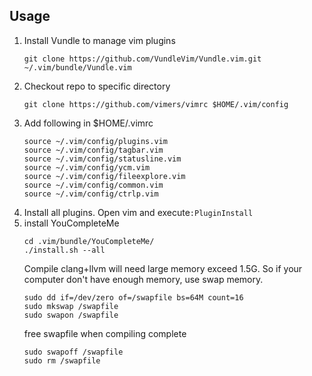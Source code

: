 ## Usage
1. Install Vundle to manage vim plugins
    ```shell
	git clone https://github.com/VundleVim/Vundle.vim.git ~/.vim/bundle/Vundle.vim
	```
2. Checkout repo to specific directory
    ```shell
	git clone https://github.com/vimers/vimrc $HOME/.vim/config
	```
3. Add following in $HOME/.vimrc
    ```vim
    source ~/.vim/config/plugins.vim
    source ~/.vim/config/tagbar.vim
    source ~/.vim/config/statusline.vim
    source ~/.vim/config/ycm.vim
    source ~/.vim/config/fileexplore.vim
    source ~/.vim/config/common.vim
    source ~/.vim/config/ctrlp.vim
    ```
4. Install all plugins. Open vim and execute`:PluginInstall`
5. install YouCompleteMe
    ```shell
    cd .vim/bundle/YouCompleteMe/
    ./install.sh --all
    ```
	Compile clang+llvm will need large memory exceed 1.5G. So if your computer don't have enough memory, use swap memory.
	```shell
	sudo dd if=/dev/zero of=/swapfile bs=64M count=16
	sudo mkswap /swapfile
	sudo swapon /swapfile
	```
	free swapfile when compiling complete
	```shell
	sudo swapoff /swapfile
	sudo rm /swapfile
	```
